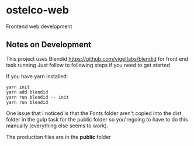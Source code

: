 # ostelco-web

Frontend web development

## Notes on Development

This project uses Blendid https://github.com/vigetlabs/blendid for front end task running
Just follow to following steps if you need to get started

If you have yarn installed:

```shell
yarn init
yarn add blendid
yarn run blendid -- init
yarn run blendid
```

One issue that I noticed is that the Fonts folder aren't copied into the dist folder in the gulp task for the public folder so you'regoing to have to do this manually (everything else seems to work).

The production files are in the **public** folder
